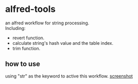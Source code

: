 # alfred-tools
an alfred workflow for string processing.  
Including: 
 - revert function.
 - calculate string's hash value and the table index.
 - trim function.

## how to use
using "str" as the keyword to active this workflow.
[screenshot](./screenshot.jpg)